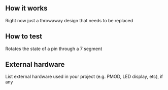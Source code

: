 <!---

This file is used to generate your project datasheet. Please fill in the information below and delete any unused
sections.

You can also include images in this folder and reference them in the markdown. Each image must be less than
512 kb in size, and the combined size of all images must be less than 1 MB.
-->

## How it works
Right now just a throwaway design that needs to be replaced

## How to test
Rotates the state of a pin through a 7 segment

## External hardware

List external hardware used in your project (e.g. PMOD, LED display, etc), if any

